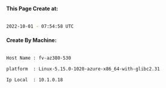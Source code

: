 
   
#### This Page Create at:

```bash

2022-10-01 - 07:54:58 UTC

```

#### Create By Machine:

```bash

Host Name : fv-az380-530

platform  : Linux-5.15.0-1020-azure-x86_64-with-glibc2.31

Ip Local  : 10.1.0.18

```

